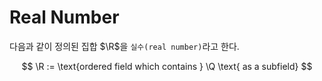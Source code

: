 # Real Number
다음과 같이 정의된 집합 $\R$을 `실수(real number)`라고 한다.

$$ \R := \text{ordered field which contains } \Q \text{ as a subfield} $$